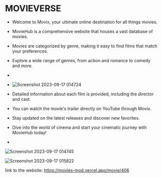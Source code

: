 # MOVIEVERSE
- Welcome to Movix, your ultimate online destination for all things movies.
- MovieHub is a comprehensive website that houses a vast database of movies.
- Movies are categorized by genre, making it easy to find films that match your preferences.
- Explore a wide range of genres, from action and romance to comedy and more.
-
- ![Screenshot 2023-09-17 014724](https://github.com/Riomartin88/MOVIEVERE/assets/71516928/513cf26d-5d65-49fc-a156-5c3a58715146)

- Detailed information about each film is provided, including the director and cast.
- You can watch the movie's trailer directly on YouTube through Movix.
- Stay updated on the latest releases and discover new favorites.
- Dive into the world of cinema and start your cinematic journey with MovieHub today!

- 
![Screenshot 2023-09-17 014745](https://github.com/Riomartin88/MOVIEVERE/assets/71516928/5cb7b488-1ee0-4af9-a1d1-88e9dbb8b6ef)


![Screenshot 2023-09-17 015822](https://github.com/Riomartin88/MOVIEVERE/assets/71516928/608c9c1f-1ea5-43fe-996c-c54d901f1fee)



link to the website: https://movies-mod.vercel.app/movie/406

